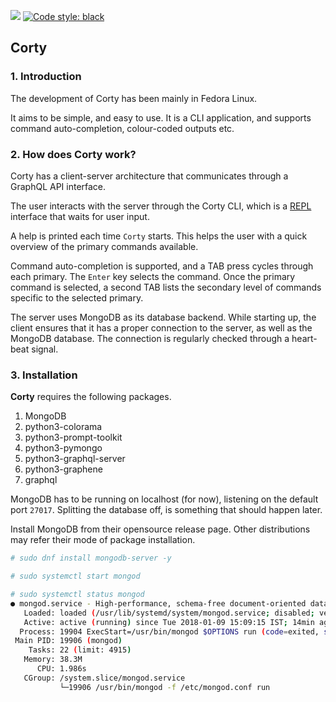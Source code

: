 <img src='https://bettercodehub.com/edge/badge/arvimal/Corty?branch=main'>  [![Code style: black](https://img.shields.io/badge/code%20style-black-000000.svg)](https://github.com/psf/black)

## Corty

### 1. Introduction

The development of Corty has been mainly in Fedora Linux.

It aims to be simple, and easy to use. It is a CLI application, and supports command auto-completion, colour-coded outputs etc.

### 2. How does Corty work?

Corty has a client-server architecture that communicates through a GraphQL API interface. 

The user interacts with the server through the Corty CLI, which is a [REPL](https://en.wikipedia.org/wiki/Read%E2%80%93eval%E2%80%93print_loop) interface that waits for user input.

A help is printed each time `Corty` starts. This helps the user with a quick overview of the primary commands available.  

Command auto-completion is supported, and a TAB press cycles through each primary. The `Enter` key selects the command. Once the primary command is selected, a second TAB lists the secondary level of commands specific to the selected primary. 

The server uses MongoDB as its database backend. While starting up, the client ensures that it has a proper connection to the server, as well as the MongoDB database. The connection is regularly checked through a heart-beat signal. 

### 3. Installation

**Corty** requires the following packages.

   1. MongoDB
   2. python3-colorama
   3. python3-prompt-toolkit
   4. python3-pymongo
   5. python3-graphql-server
   6. python3-graphene
   7. graphql

MongoDB has to be running on localhost (for now), listening on the default port `27017`. Splitting the database off, is something that should happen later.

Install MongoDB from their opensource release page. Other distributions may refer their mode of package installation.

```bash
# sudo dnf install mongodb-server -y

# sudo systemctl start mongod

# sudo systemctl status mongod
● mongod.service - High-performance, schema-free document-oriented database
   Loaded: loaded (/usr/lib/systemd/system/mongod.service; disabled; vendor preset: disabled)
   Active: active (running) since Tue 2018-01-09 15:09:15 IST; 14min ago
  Process: 19904 ExecStart=/usr/bin/mongod $OPTIONS run (code=exited, status=0/SUCCESS)
 Main PID: 19906 (mongod)
    Tasks: 22 (limit: 4915)
   Memory: 38.3M
      CPU: 1.986s
   CGroup: /system.slice/mongod.service
           └─19906 /usr/bin/mongod -f /etc/mongod.conf run
```


